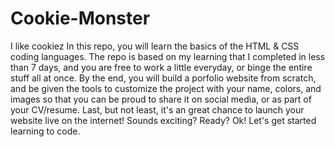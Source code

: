 # Cookie-Monster
I like cookiez
In this repo, you will learn the basics of the HTML & CSS coding languages. The repo is based on my learning that I completed in less than 7 days, and you are free to work a little everyday, or binge the entire stuff all at once. By the end, you will build a porfolio website from scratch, and be given the tools to customize the project with your name, colors, and images so that you can be proud to share it on social media, or as part of your CV/resume. Last, but not least, it's an great chance to launch your website live on the internet! Sounds exciting? Ready? Ok! Let's get started learning to code.
